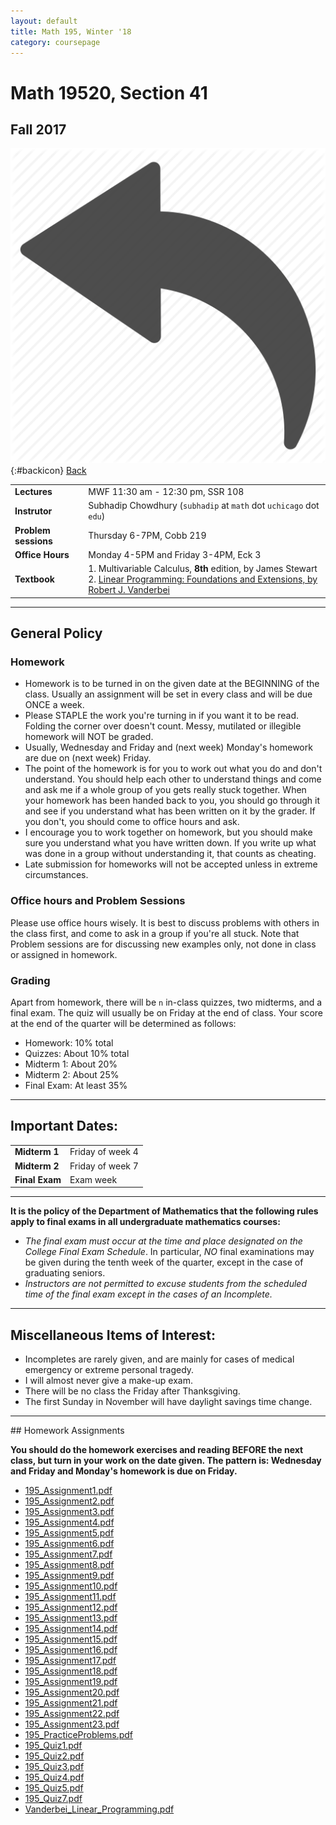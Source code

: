 ```yaml
---
layout: default
title: Math 195, Winter '18
category: coursepage
---
```


# Math 19520, Section 41
## Fall 2017
<div class="backlink">
 
  ![Back](/resources/back.png){:#backicon} [Back](/teaching) 
</div>  


|||
|---|---|
| **Lectures** | MWF	11:30 am - 12:30 pm,	SSR	108 |
| **Instrutor**| Subhadip Chowdhury (`subhadip` at `math` dot `uchicago` dot `edu`)|
| **Problem sessions**| Thursday 6-7PM, Cobb 219 |
| **Office Hours**| Monday 4-5PM and Friday 3-4PM, Eck 3 |
| **Textbook**| 1. Multivariable Calculus, __8th__ edition, by James Stewart <br>2. [Linear Programming: Foundations and Extensions, by Robert J. Vanderbei](Vanderbei_Linear_Programming.pdf)|


---

## General Policy

### Homework

* Homework is to be turned in on the given date at the BEGINNING of the class. Usually an assignment will be set in every class and will be due ONCE a week.
* Please STAPLE the work you're turning in if you want it to be read. Folding the corner over doesn't count. Messy, mutilated or illegible homework will NOT be graded.
* Usually, Wednesday and Friday and (next week) Monday's homework are due on (next week) Friday.
* The point of the homework is for you to work out what you do and don't understand. You should help each other to understand things and come and ask me if a whole group of you gets really stuck together. When your homework has been handed back to you, you should go through it and see if you understand what has been written on it by the grader. If you don't, you should come to office hours and ask.
* I encourage you to work together on homework, but you should make sure you understand what you have written down. If you write up what was done in a group without understanding it, that counts as cheating.
* Late submission for homeworks will not be accepted unless in extreme circumstances.

### Office hours and Problem Sessions

Please use office hours wisely. It is best to discuss problems with others in the class first, and come to ask in a group if you're all stuck. Note that Problem sessions are for discussing new examples only, not done in class or assigned in homework.

### Grading

Apart from homework, there will be `n` in-class quizzes, two midterms, and a final exam. The quiz will usually be on Friday at the end of class. Your score at the end of the quarter will be determined as follows:


+ Homework: 10% total
+ Quizzes: About 10% total
+ Midterm 1: About 20%
+ Midterm 2: About 25%
+ Final Exam: At least 35%


---

## Important Dates:

|||
|---|---|
| **Midterm 1** | Friday of week 4 |
| **Midterm 2** | Friday of week 7 |
| **Final Exam** | Exam week |


---

__It is the policy of the Department of Mathematics that the following rules apply to final exams in all undergraduate mathematics courses:__
+ _The final exam must occur at the time and place designated on the College Final Exam Schedule_. In particular, _NO_ final examinations may be given during the tenth week of the quarter, except in the case of graduating seniors.
+ _Instructors are not permitted to excuse students from the scheduled time of the final exam except in the cases of an Incomplete._

---


## Miscellaneous Items of Interest:
* Incompletes are rarely given, and are mainly for cases of medical emergency or extreme personal tragedy.
* I will almost never give a make-up exam.
* There will be no class the Friday after Thanksgiving.
* The first Sunday in November will have daylight savings time change.


---

<div class='anchor' id="assignments">
## Homework Assignments
</div>

__You should do the homework exercises and reading BEFORE the next class, but turn in your work on the date given. The pattern is: Wednesday and Friday and Monday's homework is due on Friday.__

+ [195_Assignment1.pdf](195_Assignment1.pdf) 
+ [195_Assignment2.pdf](195_Assignment2.pdf) 
+ [195_Assignment3.pdf](195_Assignment3.pdf) 
+ [195_Assignment4.pdf](195_Assignment4.pdf) 
+ [195_Assignment5.pdf](195_Assignment5.pdf) 
+ [195_Assignment6.pdf](195_Assignment6.pdf) 
+ [195_Assignment7.pdf](195_Assignment7.pdf) 
+ [195_Assignment8.pdf](195_Assignment8.pdf) 
+ [195_Assignment9.pdf](195_Assignment9.pdf) 
+ [195_Assignment10.pdf](195_Assignment10.pdf) 
+ [195_Assignment11.pdf](195_Assignment11.pdf) 
+ [195_Assignment12.pdf](195_Assignment12.pdf) 
+ [195_Assignment13.pdf](195_Assignment13.pdf) 
+ [195_Assignment14.pdf](195_Assignment14.pdf) 
+ [195_Assignment15.pdf](195_Assignment15.pdf) 
+ [195_Assignment16.pdf](195_Assignment16.pdf) 
+ [195_Assignment17.pdf](195_Assignment17.pdf) 
+ [195_Assignment18.pdf](195_Assignment18.pdf) 
+ [195_Assignment19.pdf](195_Assignment19.pdf) 
+ [195_Assignment20.pdf](195_Assignment20.pdf) 
+ [195_Assignment21.pdf](195_Assignment21.pdf) 
+ [195_Assignment22.pdf](195_Assignment22.pdf) 
+ [195_Assignment23.pdf](195_Assignment23.pdf) 
+ [195_PracticeProblems.pdf](195_PracticeProblems.pdf) 
+ [195_Quiz1.pdf](195_Quiz1.pdf) 
+ [195_Quiz2.pdf](195_Quiz2.pdf) 
+ [195_Quiz3.pdf](195_Quiz3.pdf) 
+ [195_Quiz4.pdf](195_Quiz4.pdf) 
+ [195_Quiz5.pdf](195_Quiz5.pdf) 
+ [195_Quiz7.pdf](195_Quiz7.pdf) 
+ [Vanderbei_Linear_Programming.pdf](Vanderbei_Linear_Programming.pdf) 


